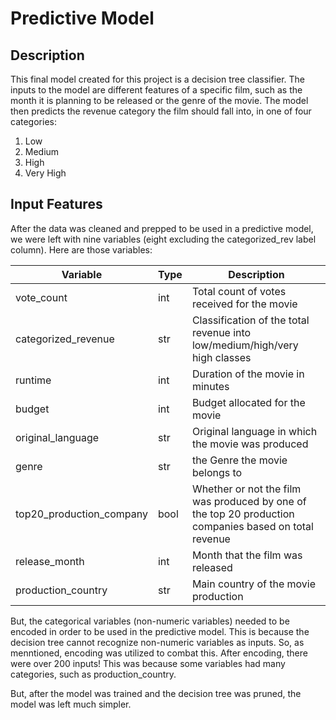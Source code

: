 # Predictive Model

## Description
This final model created for this project is a decision tree classifier. The inputs to the model are different features of a specific film, such as the month it is planning to be released or the genre of the movie. The model then predicts the revenue category the film should fall into, in one of four categories:

1. Low
2. Medium
3. High
4. Very High

## Input Features

After the data was cleaned and prepped to be used in a predictive model, we were left with nine variables (eight excluding the categorized_rev label column). Here are those variables:

| Variable | Type | Description |
| ----------- | ----------- | ----------- |
| vote_count | int | Total count of votes received for the movie |
| categorized_revenue | str | Classification of the total revenue into low/medium/high/very high classes |
| runtime | int | Duration of the movie in minutes | 
| budget | int | Budget allocated for the movie |
| original_language | str | Original language in which the movie was produced |
| genre | str | the Genre the movie belongs to | 
| top20_production_company | bool | Whether or not the film was produced by one of the top 20 production companies based on total revenue |
| release_month | int | Month that the film was released |
| production_country | str | Main country of the movie production |

But, the categorical variables (non-numeric variables) needed to be encoded in order to be used in the predictive model. This is because the decision tree cannot recognize non-numeric variables as inputs. So, as menntioned, encoding was utilized to combat this. After encoding, there were over 200 inputs! This was because some variables had many categories, such as production_country.

But, after the model was trained and the decision tree was pruned, the model was left much simpler. 
